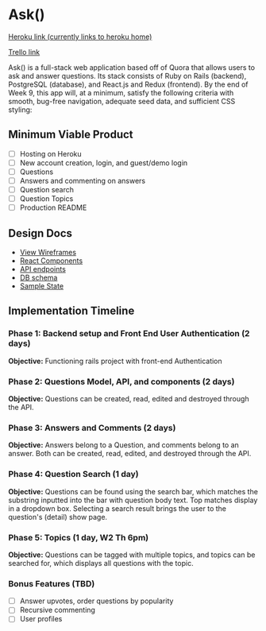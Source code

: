 # Ask()

[Heroku link (currently links to heroku home)][heroku]

[Trello link][trello]

[heroku]: http://www.herokuapp.com
[trello]: https://trello.com/b/RG2ciD6k/ask

Ask() is a full-stack web application based off of Quora that allows users to ask and answer questions. Its stack consists of Ruby on Rails (backend), PostgreSQL (database), and React.js and Redux (frontend). By the end of Week 9, this app will, at a minimum, satisfy the following criteria with smooth, bug-free navigation, adequate seed data, and sufficient CSS styling:

## Minimum Viable Product
- [ ] Hosting on Heroku
- [ ] New account creation, login, and guest/demo login
- [ ] Questions
- [ ] Answers and commenting on answers
- [ ] Question search
- [ ] Question Topics
- [ ] Production README

## Design Docs
* [View Wireframes][wireframes]
* [React Components][components]
* [API endpoints][api-endpoints]
* [DB schema][schema]
* [Sample State][sample-state]

[wireframes]: /docs/wireframes
[components]: component-hierarchy.md
[sample-state]: sample-state.md
[api-endpoints]: api-endpoints.md
[schema]: schema.md

## Implementation Timeline

### Phase 1: Backend setup and Front End User Authentication (2 days)

**Objective:** Functioning rails project with front-end Authentication

### Phase 2: Questions Model, API, and components (2 days)

**Objective:** Questions can be created, read, edited and destroyed through the API.

### Phase 3: Answers and Comments (2 days)

**Objective:** Answers belong to a Question, and comments belong to an answer. Both can be created, read, edited, and destroyed through the API.

### Phase 4: Question Search (1 day)

**Objective:** Questions can be found using the search bar, which matches the substring inputted into the bar with question body text. Top matches display in a dropdown box. Selecting a search result brings the user to the question's (detail) show page.

### Phase 5: Topics (1 day, W2 Th 6pm)

**Objective:** Questions can be tagged with multiple topics, and topics can be searched for, which displays all questions with the topic.

### Bonus Features (TBD)
- [ ] Answer upvotes, order questions by popularity
- [ ] Recursive commenting
- [ ] User profiles
